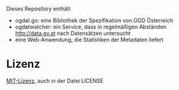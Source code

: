 Dieses Repository enthält

* ogdat.go: eine Bibliothek der Spezifikation von OGD Österreich
* ogdatwatcher: ein Service, dass in regelmäßigen Abständen http://data.gv.at nach Datensätzen untersucht
* eine Web-Anwendung, die Statistiken der Metadaten liefert

Lizenz
======

[MIT-Lizenz](http://opensource.org/licenses/mit-license.php), auch in der Datei LICENSE